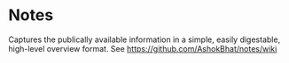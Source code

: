 # Notes
Captures the publically available information in a simple, easily digestable, high-level overview format.
See https://github.com/AshokBhat/notes/wiki
